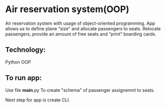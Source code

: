 # Air reservation system(OOP) 
Air reservation system with usage of object-oriented programming. App allows us to define plane “size” and allocate passengers to seats. Relocate passengers, provide an amount of free seats and “print” boarding cards.

## Technology: 
Python OOP

## To run app:

Use file __main__.py To create "schema" of passenger assignemnt to seats.

Next step for app is create CLI.